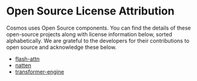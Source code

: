 # Open Source License Attribution

   Cosmos uses Open Source components. You can find the details of these open-source projects along with license information below, sorted alphabetically.
   We are grateful to the developers for their contributions to open source and acknowledge these below.

* [flash-attn](licenses/natten.txt)
* [natten](licenses/natten.txt)
* [transformer-engine](licenses/transformer-engine.txt)
